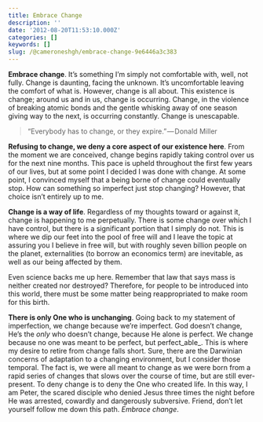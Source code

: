 ```yaml
---
title: Embrace Change
description: ''
date: '2012-08-20T11:53:10.000Z'
categories: []
keywords: []
slug: /@cameroneshgh/embrace-change-9e6446a3c383
---
```


**Embrace change**. It’s something I’m simply not comfortable with, well, not fully. Change is daunting, facing the unknown. It’s uncomfortable leaving the comfort of what is. However, change is all about. This existence is change; around us and in us, change is occurring. Change, in the violence of breaking atomic bonds and the gentle whisking away of one season giving way to the next, is occurring constantly. Change is unescapable.

> “Everybody has to change, or they expire.” — Donald Miller

**Refusing to change, we deny a core aspect of our existence here**. From the moment we are conceived, change begins rapidly taking control over us for the next nine months. This pace is upheld throughout the first few years of our lives, but at some point I decided I was done with change. At some point, I convinced myself that a being borne of change could eventually stop. How can something so imperfect just stop changing? However, that choice isn’t entirely up to me.

**Change is a way of life**. Regardless of my thoughts toward or against it, change is happening to me perpetually. There is some change over which I have control, but there is a significant portion that I simply do not. This is where we dip our feet into the pool of free will and I leave the topic at assuring you I believe in free will, but with roughly seven billion people on the planet, externalities (to borrow an economics term) are inevitable, as well as our being affected by them.

Even science backs me up here. Remember that law that says mass is neither created nor destroyed? Therefore, for people to be introduced into this world, there must be some matter being reappropriated to make room for this birth.

**There is only One who is unchanging**. Going back to my statement of imperfection, we change because we’re imperfect. God doesn’t change, He’s the _only_ who doesn’t change, because He alone is perfect. We change because no one was meant to be perfect, but perfect_able_. This is where my desire to retire from change falls short. Sure, there are the Darwinian concerns of adaptation to a changing environment, but I consider those temporal. The fact is, we were all meant to change as we were born from a rapid series of changes that slows over the course of time, but are still ever-present. To deny change is to deny the One who created life. In this way, I am Peter, the scared disciple who denied Jesus three times the night before He was arrested, cowardly and dangerously subversive. Friend, don’t let yourself follow me down this path. _Embrace change_.